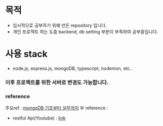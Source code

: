 # 목적
- 임시적으로 공부하기 위해 만든 repository 입니다.
- 개인 프로젝트 하는 도중 backend, db setting 부분이 부족하여 공부중입니다.

# 사용 stack
- node.js, express.js, mongoDB, typescript, nodemon, etc..

### 이후 프로젝트를 위한 서버로 변경도 가능합니다.

### reference
주요ref : [mongoDB 기초부터 실무까지](https://www.inflearn.com/course/%EB%AA%BD%EA%B3%A0%EB%94%94%EB%B9%84-%EA%B8%B0%EC%B4%88-%EC%8B%A4%EB%AC%B4/dashboard)
부 reference : 
- restful Api(Youtube) : [link](https://www.youtube.com/watch?v=vyz47fUXcxU)